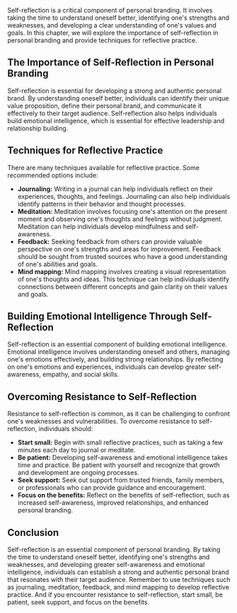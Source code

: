 
Self-reflection is a critical component of personal branding. It involves taking the time to understand oneself better, identifying one's strengths and weaknesses, and developing a clear understanding of one's values and goals. In this chapter, we will explore the importance of self-reflection in personal branding and provide techniques for reflective practice.

The Importance of Self-Reflection in Personal Branding
------------------------------------------------------

Self-reflection is essential for developing a strong and authentic personal brand. By understanding oneself better, individuals can identify their unique value proposition, define their personal brand, and communicate it effectively to their target audience. Self-reflection also helps individuals build emotional intelligence, which is essential for effective leadership and relationship building.

Techniques for Reflective Practice
----------------------------------

There are many techniques available for reflective practice. Some recommended options include:

* **Journaling:** Writing in a journal can help individuals reflect on their experiences, thoughts, and feelings. Journaling can also help individuals identify patterns in their behavior and thought processes.
* **Meditation:** Meditation involves focusing one's attention on the present moment and observing one's thoughts and feelings without judgment. Meditation can help individuals develop mindfulness and self-awareness.
* **Feedback:** Seeking feedback from others can provide valuable perspective on one's strengths and areas for improvement. Feedback should be sought from trusted sources who have a good understanding of one's abilities and goals.
* **Mind mapping:** Mind mapping involves creating a visual representation of one's thoughts and ideas. This technique can help individuals identify connections between different concepts and gain clarity on their values and goals.

Building Emotional Intelligence Through Self-Reflection
-------------------------------------------------------

Self-reflection is an essential component of building emotional intelligence. Emotional intelligence involves understanding oneself and others, managing one's emotions effectively, and building strong relationships. By reflecting on one's emotions and experiences, individuals can develop greater self-awareness, empathy, and social skills.

Overcoming Resistance to Self-Reflection
----------------------------------------

Resistance to self-reflection is common, as it can be challenging to confront one's weaknesses and vulnerabilities. To overcome resistance to self-reflection, individuals should:

* **Start small:** Begin with small reflective practices, such as taking a few minutes each day to journal or meditate.
* **Be patient:** Developing self-awareness and emotional intelligence takes time and practice. Be patient with yourself and recognize that growth and development are ongoing processes.
* **Seek support:** Seek out support from trusted friends, family members, or professionals who can provide guidance and encouragement.
* **Focus on the benefits:** Reflect on the benefits of self-reflection, such as increased self-awareness, improved relationships, and enhanced personal branding.

Conclusion
----------

Self-reflection is an essential component of personal branding. By taking the time to understand oneself better, identifying one's strengths and weaknesses, and developing greater self-awareness and emotional intelligence, individuals can establish a strong and authentic personal brand that resonates with their target audience. Remember to use techniques such as journaling, meditation, feedback, and mind mapping to develop reflective practice. And if you encounter resistance to self-reflection, start small, be patient, seek support, and focus on the benefits.
